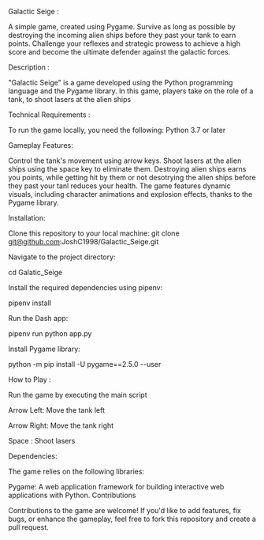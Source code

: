 Galactic Seige :

A simple game, created using Pygame. Survive as long as possible by destroying the incoming alien ships before they past your tank to earn points.
Challenge your reflexes and strategic prowess to achieve a high score and become the ultimate defender against the galactic forces.

Description :

"Galactic Seige" is a game developed using the Python programming language and the Pygame library. In this game, players take on the role of a tank, to shoot lasers at the alien ships

Technical Requirements :

To run the game locally, you need the following: Python 3.7 or later

Gameplay Features:

Control the tank's movement using arrow keys.
Shoot lasers at the alien ships using the space key to eliminate them.
Destroying alien ships earns you points, while getting hit by them or not desotrying the alien ships before they past your tanl reduces your health.
The game features dynamic visuals, including character animations and explosion effects, thanks to the Pygame library.

Installation:

Clone this repository to your local machine:
git clone git@github.com:JoshC1998/Galactic_Seige.git

Navigate to the project directory: 

cd Galatic_Seige 

Install the required dependencies using pipenv:

pipenv install

Run the Dash app:

pipenv run python app.py

Install Pygame library:

python -m pip install -U pygame==2.5.0 --user

How to Play :

Run the game by executing the main script

Arrow Left: Move the tank left

Arrow Right: Move the tank right

Space : Shoot lasers

Dependencies:

The game relies on the following libraries:

Pygame: A web application framework for building interactive web applications with Python.
Contributions

Contributions to the game are welcome! If you'd like to add features, fix bugs, or enhance the gameplay, feel free to fork this repository and create a pull request.
